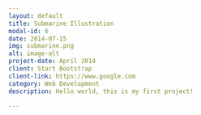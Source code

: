 ```yaml
---
layout: default
title: Submarine Illustration
modal-id: 6
date: 2014-07-15
img: submarine.png
alt: image-alt
project-date: April 2014
client: Start Bootstrap
client-link: https://www.google.com
category: Web Development
description: Hello world, this is my first project!

---
```

